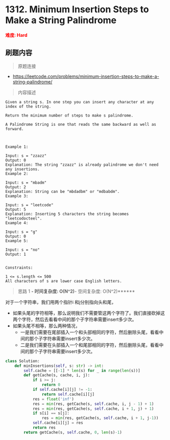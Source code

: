 # 1312. Minimum Insertion Steps to Make a String Palindrome

**<font color=red>难度: Hard</font>**

## 刷题内容

> 原题连接

* https://leetcode.com/problems/minimum-insertion-steps-to-make-a-string-palindrome/

> 内容描述

```
Given a string s. In one step you can insert any character at any index of the string.

Return the minimum number of steps to make s palindrome.

A Palindrome String is one that reads the same backward as well as forward.

 

Example 1:

Input: s = "zzazz"
Output: 0
Explanation: The string "zzazz" is already palindrome we don't need any insertions.
Example 2:

Input: s = "mbadm"
Output: 2
Explanation: String can be "mbdadbm" or "mdbabdm".
Example 3:

Input: s = "leetcode"
Output: 5
Explanation: Inserting 5 characters the string becomes "leetcodocteel".
Example 4:

Input: s = "g"
Output: 0
Example 5:

Input: s = "no"
Output: 1
 

Constraints:

1 <= s.length <= 500
All characters of s are lower case English letters.
```

> 思路 1
******- 时间复杂度: O(N^2)******- 空间复杂度: O(N^2)******


对于一个字符串，我们用两个指针i 和j分别指向头和尾，
- 如果头尾的字符相等，那么说明我们不需要管这两个字符了。我们直接砍掉这两个字符，然后去看看中间的那个子字符串需要insert多少次。
- 如果头尾不相等，那么两种情况，
    - 一是我们需要在尾部插入一个和头部相同的字符，然后删除头尾，看看中间的那个子字符串需要insert多少次。
    - 二是我们需要在头部插入一个和尾部相同的字符，然后删除头尾，看看中间的那个子字符串需要insert多少次。

```python
class Solution:
    def minInsertions(self, s: str) -> int:
        self.cache = [[-1] * len(s) for _ in range(len(s))]
        def getCache(s, cache, i, j):
            if i >= j:
                return 0
            if self.cache[i][j] != -1:
                return self.cache[i][j]
            res = float('inf')
            res = min(res, getCache(s, self.cache, i, j - 1) + 1)
            res = min(res, getCache(s, self.cache, i + 1, j) + 1)
            if s[i] == s[j]:
                res = min(res, getCache(s, self.cache, i + 1, j-1))
            self.cache[i][j] = res
            return res
        return getCache(s, self.cache, 0, len(s)-1)
```

















